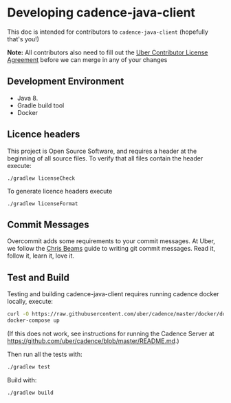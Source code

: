 # Developing cadence-java-client

This doc is intended for contributors to `cadence-java-client` (hopefully that's you!)

**Note:** All contributors also need to fill out the [Uber Contributor License Agreement](http://t.uber.com/cla) before we can merge in any of your changes

## Development Environment

* Java 8.
* Gradle build tool
* Docker

## Licence headers

This project is Open Source Software, and requires a header at the beginning of
all source files. To verify that all files contain the header execute:

```lang=bash
./gradlew licenseCheck
```

To generate licence headers execute

```lang=bash
./gradlew licenseFormat
```

## Commit Messages

Overcommit adds some requirements to your commit messages. At Uber, we follow the
[Chris Beams](http://chris.beams.io/posts/git-commit/) guide to writing git
commit messages. Read it, follow it, learn it, love it.

## Test and Build

Testing and building cadence-java-client requires running cadence docker locally, execute:

```bash
curl -O https://raw.githubusercontent.com/uber/cadence/master/docker/docker-compose.yml
docker-compose up
```

(If this does not work, see instructions for running the Cadence Server at https://github.com/uber/cadence/blob/master/README.md.)

Then run all the tests with:

```bash
./gradlew test
```

Build with:

```bash
./gradlew build
```
